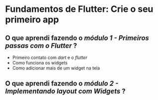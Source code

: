 # Fundamentos de Flutter: Crie o seu primeiro app

## O que aprendi fazendo o _módulo 1 - Primeiros passas com o Flutter_ ?

* Primeiro contato com *dart* e o *flutter*
* Como funciona os widgets
* Como adicionar mais de um widget na tela


## O que aprendi fazendo o _módulo 2 - Implementando layout com Widgets_ ?